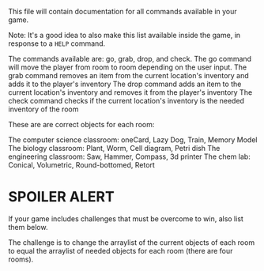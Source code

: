 This file will contain documentation for all commands available in your game.

Note:  It's a good idea to also make this list available inside the game, in response to a `HELP` command.

The commands available are: go, grab, drop, and check.
The go command will move the player from room to room depending on the user input.
The grab command removes an item from the current location's inventory and adds it to the player's inventory
The drop command adds an item to the current location's inventory and removes it from the player's inventory
The check command checks if the current location's inventory is the needed inventory of the room


These are are correct objects for each room:

The computer science classroom: oneCard, Lazy Dog, Train, Memory Model
The biology classroom: Plant, Worm, Cell diagram, Petri dish
The engineering classroom: Saw, Hammer, Compass, 3d printer
The chem lab: Conical, Volumetric, Round-bottomed, Retort 

# SPOILER ALERT

If your game includes challenges that must be overcome to win, also list them below.

The challenge is to change the arraylist of the current objects of each room to equal the arraylist of needed objects for each room (there are four rooms).
